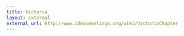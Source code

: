 ```yaml
---
title: Victoria
layout: external
external_url: http://www.ideasmeetings.org/wiki/VictoriaChapter
---
```

